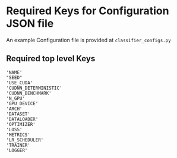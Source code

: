 # Required Keys for Configuration JSON file

An example Configuration file is provided at `classifier_configs.py`

## Required top level Keys

    'NAME'
    "SEED"
    'USE_CUDA'
    'CUDNN_DETERMINISTIC'
    'CUDNN_BENCHMARK'
    'N_GPU'
    'GPU_DEVICE'
    'ARCH'
    'DATASET'
    'DATALOADER'
    'OPTIMIZER'
    'LOSS'
    'METRICS'
    'LR_SCHEDULER'
    'TRAINER'
    'LOGGER'
